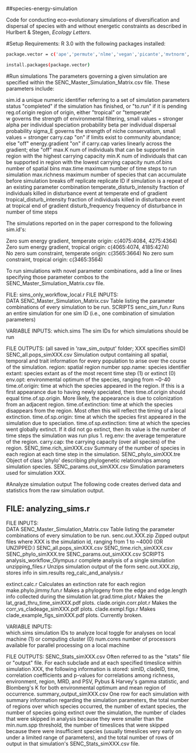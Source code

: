 ##species-energy-simulation


Code for conducting eco-evolutionary simulations of diversification and dispersal of species with and without energetic constraints as described in Hurlbert &
Stegen, *Ecology Letters*.

#Setup
Requirements: R 3.0 with the following packages installed:

```sh
package.vector = c('ape','permute','nlme','vegan','picante','mvtnorm','caper','paleotree','plyr','phytools','apTreeshape','foreach','doParallel')

install.packages(package.vector)
```

#Run simulations
The parameters governing a given simulation are specified within the SENC_Master_Simulation_Matrix.csv
file. These parameters include:

sim.id	 	a unique numeric identifier referring to a set of simulation parameters  
status	 	"completed" if the simulation has finished, or "to.run" if it is pending  
reg.of.origin 	region of origin, either "tropical" or "temperate"  
w		governs the strength of environmental filtering, small values = stronger  
alpha		per individual speciation probability
beta		per individual dispersal probability
sigma_E		governs the strength of niche conservatism, small values = stronger
carry.cap	"on" if limits exist to community abundance; else "off"
energy.gradient	"on" if carry.cap varies linearly across the gradient; else "off"
max.K		num of individuals that can be supported in region with the highest carrying capacity
min.K		num of individuals that can be supported in region with the lowest carrying capacity
num.of.bins	number of spatial bins
max.time	maximum number of time steps to run simulation
max.richness	maximum number of species that can accumulate before simulation breaks off
replicate	replicate ID if simulation is a repeat of an existing parameter combination
temperate_disturb_intensity	fraction of individuals killed in disturbance event at temperate end of gradient
tropical_disturb_intensity	fraction of individuals killed in disturbance event at tropical end of gradient
disturb_frequency		frequency of disturbance in number of time steps

The simulations reported on in the paper correspond to the following sim.id's:

Zero sum energy gradient, temperate origin: c(4075:4084, 4275:4364)  
Zero sum energy gradient, tropical origin: c(4065:4074, 4185:4274)  
No zero sum constraint, temperate origin: c(3565:3664)
No zero sum constraint, tropical origin: c(3465:3564)

To run simulations with novel parameter combinations, add a line or lines specifying those parameter combos
to the SENC_Master_Simulation_Matrix.csv file. 

FILE:   sims_only_workflow_local.r
FILE INPUTS:   
 DATA
  SENC_Master_Simulation_Matrix.csv 
    Table listing the parameter combinations of every simulation to be run.
 SCRIPTS
  senc_sim_fun.r
    Runs an entire simulation for one sim ID (i.e., one combination of simulation parameters)

VARIABLE INPUTS:
  which.sims
    The sim IDs for which simulations should be run

FILE OUTPUTS:   (all saved in 'raw_sim_output' folder; XXX specifies simID)
  SENC_all.pops_simXXX.csv
    Simulation output containing all spatial, temporal and trait information for every
    population to arise over the course of the simulation.
    region:   spatial region number
    spp.name:   species identifier
    extant:   species extant as of the most recent time step (1) or extinct (0)
    env.opt:   environmental optimum of the species, ranging from ~0-40
    time.of.origin:   time at which the species appeared in the region. If this is a first
      appearance due to having newly speciated, then time.of.origin should equal
      time.of.sp.origin. More likely, the appearance is due to colonization from an
      adjacent region.
    time.of.extinction:   time at which the species disappears from the region. Most often
      this will reflect the timing of a local extinction.
    time.of.sp.origin:   time at which the species first appeared in the simulation due to
      speciation.
    time.of.sp.extinction:   time at which the species went globally extinct. If it did not
      go extinct, then its value is the number of time steps the simulation was run plus 1.
    reg.env:   the average temperature of the region.
    carry.cap:   the carrying capacity (over all species) of the region.
  SENC_time.rich_simXXX.csv
    Summary of the number of species in each region at each time step in the simulation.
  SENC_phylo_simXXX.tre
    Object of class 'phylo' describing phylogenetic relationships among simulation species.
  SENC_params.out_simXXX.csv
    Simulation parameters used for simulation XXX.


#Analyze simulation output
The following code creates derived data and statistics from the raw simulation output.

FILE:   analyzing_sims.r
---------------------------------
FILE INPUTS:   
 DATA
  SENC_Master_Simulation_Matrix.csv 
    Table listing the parameter combinations of every simulation to be run.
  senc.out.XXX.zip
    Zipped output files where XXX is the simulation id, ranging from 1 to ~4000
  (OR UNZIPPED:)
  SENC_all.pops_simXXX.csv
  SENC_time.rich_simXXX.csv
  SENC_phylo_simXXX.tre
  SENC_params.out_simXXX.csv
 SCRIPTS
  analysis_workflow_Olympus.r
    complete analysis of a single simulation
  unzipping_files.r
    Unzips simulation output of the form senc.out.XXX.zip, stores info in sim.results
  reg_calc_and_analysis.r
    
  extinct.calc.r
    Calculates an extinction rate for each region
  make.phylo.jimmy.fun.r
    Makes a phylogeny from the edge and edge.length info collected during the simulation
  lat.grad.time.plot.r
    Makes the lat_grad_thru_time_simXXX.pdf plots.
  clade.origin.corr.plot.r
    Makes the corr_vs_cladeage_simXXX.pdf plots.
  clade.exmpl.figs.r 
    Makes clade_example_figs_simXXX.pdf plots. Currently broken.

VARIABLE INPUTS:   
  which.sims
    simulation IDs to analyze
  local
    toggle for analyses on local machine (1) or computing cluster (0)
  num.cores
    number of processors available for parallel processing on a local machine


FILE OUTPUTS:
  SENC_Stats_simXXX.csv
    Often referred to as the "stats" file or "output" file. For each subclade and at
    each specified timeslice within simulation XXX, the following information is stored:
    simID, cladeID, time, correlation coefficients and p-values for correlations among
    richness, environment, region, MRD, and PSV, Pybus & Harvey's gamma statistic, and
    Blomberg's K for both environmental optimum and mean region of occurrence.
  summary_output_simXXX.csv
    One row for each simulation with summary information regarding the simulation
    parameters, the total number of regions over which species occurred, the number of 
    extant species, the number of species going extinct over the simulation, the number
    of clades that were skipped in analysis because they were smaller than the min.num.spp
    threshold, the number of timeslices that were skipped because there were insufficient
    species (usually timeslices very early on under a limited range of parameters), and
    the total number of rows of output in that simulation's SENC_Stats_simXXX.csv file.